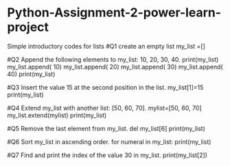 # Python-Assignment-2-power-learn-project
Simple introductory codes for lists
#Q1 create an empty list
my_list =[]

#Q2 Append the following elements to my_list: 10, 20, 30, 40.
print(my_list)
my_list.append( 10)
my_list.append( 20)
my_list.append( 30)
my_list.append( 40)
print(my_list)

#Q3 Insert the value 15 at the second position in the list.
my_list[1]=15
print(my_list)

#Q4 Extend my_list with another list: [50, 60, 70].
mylist=[50, 60, 70]
my_list.extend(mylist)
print(my_list)

#Q5 Remove the last element from my_list.
del my_list[6]
print(my_list)

#Q6 Sort my_list in ascending order.
for numeral in my_list:
    print(my_list)

#Q7 Find and print the index of the value 30 in my_list.
print(my_list[2])
